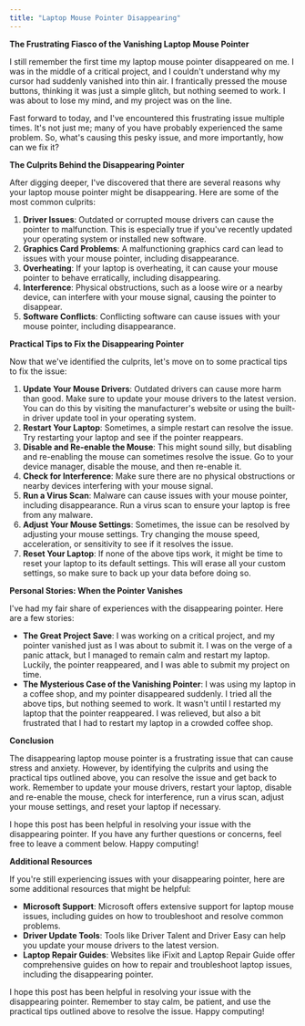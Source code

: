 ```yaml
---
title: "Laptop Mouse Pointer Disappearing"
---
```


**The Frustrating Fiasco of the Vanishing Laptop Mouse Pointer**

I still remember the first time my laptop mouse pointer disappeared on me. I was in the middle of a critical project, and I couldn't understand why my cursor had suddenly vanished into thin air. I frantically pressed the mouse buttons, thinking it was just a simple glitch, but nothing seemed to work. I was about to lose my mind, and my project was on the line.

Fast forward to today, and I've encountered this frustrating issue multiple times. It's not just me; many of you have probably experienced the same problem. So, what's causing this pesky issue, and more importantly, how can we fix it?

**The Culprits Behind the Disappearing Pointer**

After digging deeper, I've discovered that there are several reasons why your laptop mouse pointer might be disappearing. Here are some of the most common culprits:

1. **Driver Issues**: Outdated or corrupted mouse drivers can cause the pointer to malfunction. This is especially true if you've recently updated your operating system or installed new software.
2. **Graphics Card Problems**: A malfunctioning graphics card can lead to issues with your mouse pointer, including disappearance.
3. **Overheating**: If your laptop is overheating, it can cause your mouse pointer to behave erratically, including disappearing.
4. **Interference**: Physical obstructions, such as a loose wire or a nearby device, can interfere with your mouse signal, causing the pointer to disappear.
5. **Software Conflicts**: Conflicting software can cause issues with your mouse pointer, including disappearance.

**Practical Tips to Fix the Disappearing Pointer**

Now that we've identified the culprits, let's move on to some practical tips to fix the issue:

1. **Update Your Mouse Drivers**: Outdated drivers can cause more harm than good. Make sure to update your mouse drivers to the latest version. You can do this by visiting the manufacturer's website or using the built-in driver update tool in your operating system.
2. **Restart Your Laptop**: Sometimes, a simple restart can resolve the issue. Try restarting your laptop and see if the pointer reappears.
3. **Disable and Re-enable the Mouse**: This might sound silly, but disabling and re-enabling the mouse can sometimes resolve the issue. Go to your device manager, disable the mouse, and then re-enable it.
4. **Check for Interference**: Make sure there are no physical obstructions or nearby devices interfering with your mouse signal.
5. **Run a Virus Scan**: Malware can cause issues with your mouse pointer, including disappearance. Run a virus scan to ensure your laptop is free from any malware.
6. **Adjust Your Mouse Settings**: Sometimes, the issue can be resolved by adjusting your mouse settings. Try changing the mouse speed, acceleration, or sensitivity to see if it resolves the issue.
7. **Reset Your Laptop**: If none of the above tips work, it might be time to reset your laptop to its default settings. This will erase all your custom settings, so make sure to back up your data before doing so.

**Personal Stories: When the Pointer Vanishes**

I've had my fair share of experiences with the disappearing pointer. Here are a few stories:

* **The Great Project Save**: I was working on a critical project, and my pointer vanished just as I was about to submit it. I was on the verge of a panic attack, but I managed to remain calm and restart my laptop. Luckily, the pointer reappeared, and I was able to submit my project on time.
* **The Mysterious Case of the Vanishing Pointer**: I was using my laptop in a coffee shop, and my pointer disappeared suddenly. I tried all the above tips, but nothing seemed to work. It wasn't until I restarted my laptop that the pointer reappeared. I was relieved, but also a bit frustrated that I had to restart my laptop in a crowded coffee shop.

**Conclusion**

The disappearing laptop mouse pointer is a frustrating issue that can cause stress and anxiety. However, by identifying the culprits and using the practical tips outlined above, you can resolve the issue and get back to work. Remember to update your mouse drivers, restart your laptop, disable and re-enable the mouse, check for interference, run a virus scan, adjust your mouse settings, and reset your laptop if necessary.

I hope this post has been helpful in resolving your issue with the disappearing pointer. If you have any further questions or concerns, feel free to leave a comment below. Happy computing!

**Additional Resources**

If you're still experiencing issues with your disappearing pointer, here are some additional resources that might be helpful:

* **Microsoft Support**: Microsoft offers extensive support for laptop mouse issues, including guides on how to troubleshoot and resolve common problems.
* **Driver Update Tools**: Tools like Driver Talent and Driver Easy can help you update your mouse drivers to the latest version.
* **Laptop Repair Guides**: Websites like iFixit and Laptop Repair Guide offer comprehensive guides on how to repair and troubleshoot laptop issues, including the disappearing pointer.

I hope this post has been helpful in resolving your issue with the disappearing pointer. Remember to stay calm, be patient, and use the practical tips outlined above to resolve the issue. Happy computing!